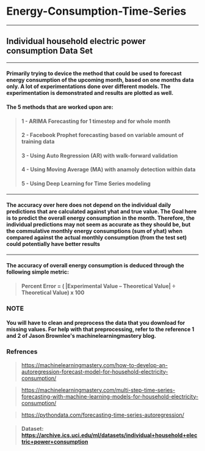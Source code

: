# Energy-Consumption-Time-Series

***

## Individual household electric power consumption Data Set

***

#### Primarily trying to device the method that could be used to forecast energy consumption of the upcoming month, based on one months data only. A lot of experimentations done over different models. The experimentation is demonstrated and results are plotted as well.

#### **The 5 methods that are worked upon are:**

> ####   1 - ARIMA Forecasting for 1 timestep and for whole month
> ####   2 - Facebook Prophet forecasting based on variable amount of training data
> ####   3 - Using Auto Regression (AR) with walk-forward validation 
> ####   4 - Using Moving Average (MA) with anamoly detection within data
> ####   5 - Using Deep Learning for Time Series modeling


***

#### The accuracy over here does not depend on the individual daily predictions that are calculated against yhat and true value. The Goal here is to predict the overall energy consumption in the month. Therefore, the individual predictions may not seem as accurate as they should be, but the commulative monthly energy consumptions (sum of yhat) when compared against the actual monthly consumption (from the test set) could potentially have better results

***


#### The accuracy of overall energy consumption is deduced through the following simple metric:

> #### **Percent Error = ( |Experimental Value – Theoretical Value| ÷ Theoretical Value) x 100**

### NOTE
#### You will have to clean and preprocess the data that you download for missing values. For help with that preprocessing, refer to the reference 1 and 2 of **Jason Brownlee's machinelearningmastery blog.**

### Refrences
> https://machinelearningmastery.com/how-to-develop-an-autoregression-forecast-model-for-household-electricity-consumption/

> https://machinelearningmastery.com/multi-step-time-series-forecasting-with-machine-learning-models-for-household-electricity-consumption/

> https://pythondata.com/forecasting-time-series-autoregression/

> #### Dataset: https://archive.ics.uci.edu/ml/datasets/individual+household+electric+power+consumption
